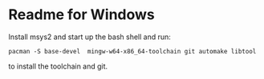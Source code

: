 # Readme for Windows

Install msys2 and start up the bash shell and run:

```
pacman -S base-devel  mingw-w64-x86_64-toolchain git automake libtool
```

to install the toolchain and git.




